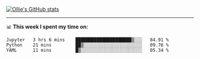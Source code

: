 <!--
**icedpanda/icedpanda** is a ✨ _special_ ✨ repository because its `README.md` (this file) appears on your GitHub profile.

Here are some ideas to get you started:

- 🔭 I’m currently working on ...
- 🌱 I’m currently learning ...
- 👯 I’m looking to collaborate on ...
- 🤔 I’m looking for help with ...
- 💬 Ask me about ...
- 📫 How to reach me: ...
- 😄 Pronouns: ...
- ⚡ Fun fact: ...
-->
[![Ollie's GitHub stats](https://github-readme-stats-icedpanda.vercel.app/api?username=icedpanda&count_private=true&show_icons=true)](https://github.com/icedpanda)

---
📊 **This week I spent my time on:**
<!--START_SECTION:waka-->

```text
Jupyter   3 hrs 6 mins    █████████████████████▒░░░   84.91 %
Python    21 mins         ██▒░░░░░░░░░░░░░░░░░░░░░░   09.76 %
YAML      11 mins         █▒░░░░░░░░░░░░░░░░░░░░░░░   05.34 %
```

<!--END_SECTION:waka-->
